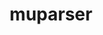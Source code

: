 ---
title: "muparser"
layout: cache
categories: [package, develop]
meta: {"versions": ["2.2.6.1", "2.3.4"], "compilers": ["gcc@=11.1.0"], "oss": ["ubuntu20.04"], "platforms": ["linux"], "targets": ["x86_64_v3"], "stacks": ["e4s"], "num_specs": 2, "num_specs_by_stack": {"e4s": 2}}
spec_details: [{"hash": "tyatdwq4gejves5cgsf7uhgebnipc42z", "compiler": "gcc@=11.1.0", "versions": ["2.2.6.1"], "os": "ubuntu20.04", "platform": "linux", "target": "x86_64_v3", "variants": ["build_system=generic"], "stacks": ["e4s"], "size": "-", "tarball": "https://binaries.spack.io/develop/build_cache/linux-ubuntu20.04-x86_64_v3/gcc-11.1.0/muparser-2.2.6.1/linux-ubuntu20.04-x86_64_v3-gcc-11.1.0-muparser-2.2.6.1-tyatdwq4gejves5cgsf7uhgebnipc42z.spack"}, {"hash": "negi7nhgfaom7bmavzwo2p5vbc2rsi7i", "compiler": "gcc@=11.1.0", "versions": ["2.3.4"], "os": "ubuntu20.04", "platform": "linux", "target": "x86_64_v3", "variants": ["build_system=generic"], "stacks": ["e4s"], "size": "-", "tarball": "https://binaries.spack.io/develop/build_cache/linux-ubuntu20.04-x86_64_v3/gcc-11.1.0/muparser-2.3.4/linux-ubuntu20.04-x86_64_v3-gcc-11.1.0-muparser-2.3.4-negi7nhgfaom7bmavzwo2p5vbc2rsi7i.spack"}]
---